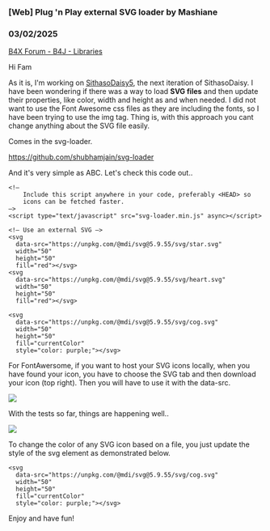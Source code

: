 ### [Web] Plug 'n Play external SVG loader by Mashiane
### 03/02/2025
[B4X Forum - B4J - Libraries](https://www.b4x.com/android/forum/threads/165916/)

Hi Fam  
  
As it is, I'm working on [SithasoDaisy5](https://www.b4x.com/android/forum/threads/web-sithasodaisy5-beta-create-websites-webapps-with-the-power-of-the-abstract-designer-opensource.165095/#content), the next iteration of SithasoDaisy. I have been wondering if there was a way to load **SVG files** and then update their properties, like color, width and height as and when needed. I did not want to use the Font Awesome css files as they are including the fonts, so I have been trying to use the img tag. Thing is, with this approach you cant change anything about the SVG file easily.  
  
Comes in the svg-loader.  
  
<https://github.com/shubhamjain/svg-loader>  
  
And it's very simple as ABC. Let's check this code out..  
  

```B4X
<!–  
    Include this script anywhere in your code, preferably <HEAD> so  
    icons can be fetched faster.  
–>  
<script type="text/javascript" src="svg-loader.min.js" async></script>  
  
<!– Use an external SVG –>  
<svg  
  data-src="https://unpkg.com/@mdi/svg@5.9.55/svg/star.svg"  
  width="50"  
  height="50"  
  fill="red"></svg>  
<svg  
  data-src="https://unpkg.com/@mdi/svg@5.9.55/svg/heart.svg"  
  width="50"  
  height="50"  
  fill="red"></svg>  
  
<svg  
  data-src="https://unpkg.com/@mdi/svg@5.9.55/svg/cog.svg"  
  width="50"  
  height="50"  
  fill="currentColor"  
  style="color: purple;"></svg>
```

  
  
For FontAwersome, if you want to host your SVG icons locally, when you have found your icon, you have to choose the SVG tab and then download your icon (top right). Then you will have to use it with the data-src.  
  
![](https://www.b4x.com/android/forum/attachments/162195)  
  
With the tests so far, things are happening well..  
  
![](https://www.b4x.com/android/forum/attachments/162196)  
  
To change the color of any SVG icon based on a file, you just update the style of the svg element as demonstrated below.  
  

```B4X
<svg  
  data-src="https://unpkg.com/@mdi/svg@5.9.55/svg/cog.svg"  
  width="50"  
  height="50"  
  fill="currentColor"  
  style="color: purple;"></svg>
```

  
  
  
Enjoy and have fun!